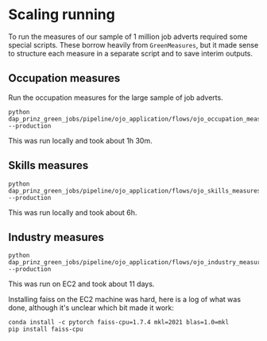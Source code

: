 # Scaling running

To run the measures of our sample of 1 million job adverts required some special scripts. These borrow heavily from `GreenMeasures`, but it made sense to structure each measure in a separate script and to save interim outputs.

## Occupation measures

Run the occupation measures for the large sample of job adverts.

```
python dap_prinz_green_jobs/pipeline/ojo_application/flows/ojo_occupation_measures.py --production

```

This was run locally and took about 1h 30m.

## Skills measures

```
python dap_prinz_green_jobs/pipeline/ojo_application/flows/ojo_skills_measures.py --production

```

This was run locally and took about 6h.

## Industry measures

```
python dap_prinz_green_jobs/pipeline/ojo_application/flows/ojo_industry_measures.py --production

```

This was run on EC2 and took about 11 days.

Installing faiss on the EC2 machine was hard, here is a log of what was done, although it's unclear which bit made it work:

```
conda install -c pytorch faiss-cpu=1.7.4 mkl=2021 blas=1.0=mkl
pip install faiss-cpu
```

